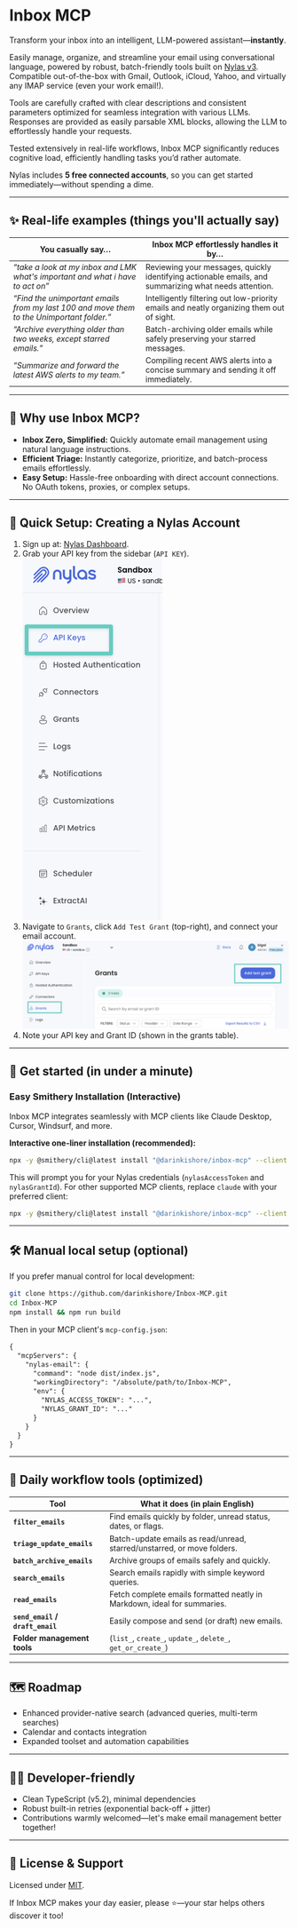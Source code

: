 # Inbox MCP

Transform your inbox into an intelligent, LLM-powered assistant—**instantly**.

Easily manage, organize, and streamline your email using conversational language, powered by robust, batch-friendly tools built on [Nylas v3](https://nylas.com). Compatible out-of-the-box with Gmail, Outlook, iCloud, Yahoo, and virtually any IMAP service (even your work email!).

Tools are carefully crafted with clear descriptions and consistent parameters optimized for seamless integration with various LLMs. Responses are provided as easily parsable XML blocks, allowing the LLM to effortlessly handle your requests.

Tested extensively in real-life workflows, Inbox MCP significantly reduces cognitive load, efficiently handling tasks you’d rather automate.

Nylas includes **5 free connected accounts**, so you can get started immediately—without spending a dime.

---

## ✨ Real-life examples (things you'll actually say)


| You casually say…                                                                         | Inbox MCP effortlessly handles it by…                                                                 |
| ----------------------------------------------------------------------------------------- | ----------------------------------------------------------------------------------------------------- |
| *“take a look at my inbox and LMK what's important and what i have to act on”*            | Reviewing your messages, quickly identifying actionable emails, and summarizing what needs attention. |
| *“Find the unimportant emails from my last 100 and move them to the Unimportant folder.”* | Intelligently filtering out low-priority emails and neatly organizing them out of sight.              |
| *“Archive everything older than two weeks, except starred emails.”*                       | Batch-archiving older emails while safely preserving your starred messages.                           |
| *“Summarize and forward the latest AWS alerts to my team.”*                               | Compiling recent AWS alerts into a concise summary and sending it off immediately.                    |


---

## 🎯 Why use Inbox MCP?

- **Inbox Zero, Simplified:** Quickly automate email management using natural language instructions.
- **Efficient Triage:** Instantly categorize, prioritize, and batch-process emails effortlessly.
- **Easy Setup:** Hassle-free onboarding with direct account connections. No OAuth tokens, proxies, or complex setups.

---

## 📌 Quick Setup: Creating a Nylas Account

1. Sign up at: [Nylas Dashboard](https://dashboard-v3.nylas.com/register?utm_source=docs&utm_medium=devrel-surfaces&utm_campaign=&utm_content=quickstart).
2. Grab your API key from the sidebar (`API KEY`).  
   ![API Key location](api_key_loc.png)
3. Navigate to `Grants`, click `Add Test Grant` (top-right), and connect your email account.  
   ![Grant ID location](grant_loc.png)
4. Note your API key and Grant ID (shown in the grants table).

---

## 🚀 Get started (in under a minute)

### Easy Smithery Installation (Interactive)

Inbox MCP integrates seamlessly with MCP clients like Claude Desktop, Cursor, Windsurf, and more.

**Interactive one-liner installation (recommended):**
```bash
npx -y @smithery/cli@latest install "@darinkishore/inbox-mcp" --client claude
```

This will prompt you for your Nylas credentials (`nylasAccessToken` and `nylasGrantId`). For other supported MCP clients, replace `claude` with your preferred client:

```bash
npx -y @smithery/cli@latest install "@darinkishore/inbox-mcp" --client cursor # or windsurf, vscode, etc.
```

---

## 🛠️ Manual local setup (optional)

If you prefer manual control for local development:

```bash
git clone https://github.com/darinkishore/Inbox-MCP.git
cd Inbox-MCP
npm install && npm run build
```

Then in your MCP client's `mcp-config.json`:

```jsonc
{
  "mcpServers": {
    "nylas-email": {
      "command": "node dist/index.js",
      "workingDirectory": "/absolute/path/to/Inbox-MCP",
      "env": {
        "NYLAS_ACCESS_TOKEN": "...",
        "NYLAS_GRANT_ID": "..."
      }
    }
  }
}
```

---

## 🔧 Daily workflow tools (optimized)

| Tool                             | What it does (in plain English)                                          |
| -------------------------------- | ------------------------------------------------------------------------ |
| **`filter_emails`**              | Find emails quickly by folder, unread status, dates, or flags.           |
| **`triage_update_emails`**       | Batch-update emails as read/unread, starred/unstarred, or move folders.  |
| **`batch_archive_emails`**       | Archive groups of emails safely and quickly.                             |
| **`search_emails`**              | Search emails rapidly with simple keyword queries.                       |
| **`read_emails`**                | Fetch complete emails formatted neatly in Markdown, ideal for summaries. |
| **`send_email` / `draft_email`** | Easily compose and send (or draft) new emails.                           |
| **Folder management tools**      | (`list_`, `create_`, `update_`, `delete_`, `get_or_create_`)             |

---

## 🗺️ Roadmap

- Enhanced provider-native search (advanced queries, multi-term searches)
- Calendar and contacts integration
- Expanded toolset and automation capabilities

---

## 👩‍💻 Developer-friendly

- Clean TypeScript (v5.2), minimal dependencies
- Robust built-in retries (exponential back-off + jitter)
- Contributions warmly welcomed—let's make email management better together!

---

## 📄 License & Support

Licensed under [MIT](LICENSE).

If Inbox MCP makes your day easier, please ⭐️—your star helps others discover it too!